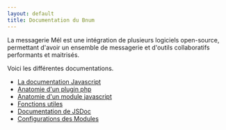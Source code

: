 ```yaml
---
layout: default
title: Documentation du Bnum
---
```


La messagerie Mél est une intégration de plusieurs logiciels open-source, permettant d'avoir un ensemble de messagerie et d'outils collaboratifs performants et maitrisés.   

Voici les différentes documentations.   

- [La documentation Javascript](https://messagerie-melanie2.github.io/Bnum/Documentation/jsDoc/)
- [Anatomie d'un plugin php](https://messagerie-melanie2.github.io/Bnum/Documentation/plugin_php)
- [Anatomie d'un module javascript](https://messagerie-melanie2.github.io/Bnum/Documentation/module_js)
- [Fonctions utiles](https://github.com/messagerie-melanie2/Roundcube-plugins-Mel/wiki/Fonctions-utiles-Javascript)
- [Documentation de JSDoc](https://jsdoc.app/)
- [Configurations des Modules](https://messagerie-melanie2.github.io/Bnum/Documentation/configuration_modules)